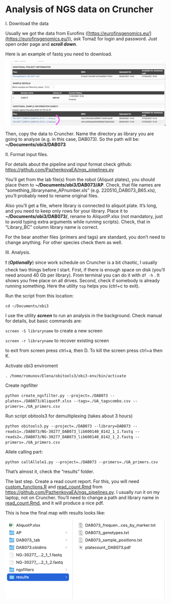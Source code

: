 # Analysis of NGS data on Cruncher

I. Download the data

 Usually we got the data from Eurofins ([https://eurofinsgenomics.eu/](https://eurofinsgenomics.eu/)), ask Tomaž for login and password. Just open order page and ***scroll down***.

Here is an example of fastq you need to download.

![Screenshot 2022-06-13 at 09.46.00.png](Analysis%20of%20NGS%20data%20on%20Cruncher%206234b67a8d64486c9625838b47253c03/Screenshot_2022-06-13_at_09.46.00.png)

Then, copy the data to Cruncher. Name the directory as library you are going to analyse (e.g. in this case, DAB073). So the path will be: **~/Documents/obi3/DAB073**

II.  Format input files.

For details about the pipeline and input format check github: https://github.com/PazhenkovaEA/ngs_pipelines.py

You’ll get from the lab file(s) from the robot (Aliquot plates), you should place them to **~/Documents/obi3/DAB073/AP**. Check, that file names are “something_libraryname_APnumber.xls” (e.g. 220510_DAB073_B65.xls), you’ll probably need to rename original files. 

Also you’ll get a file, where library is connected to aliquot plate. It’s long, and you need to keep  only rows for your library. Place it to **~/Documents/obi3/DAB073/**, rename to AliquotP.xlsx (not mandatory, just to avoid typing extra arguments while running scripts). Check, that in “Library_BC” column library name is correct. 

For the bear another files (primers and tags) are standard, you don’t need to change anything. For other species check them as well.

III. Analysis.

❗️  (***Optionally***) since work schedule on Cruncher is a bit chaotic, I usually check two things before I start. First, if there is enough space on disk (you’ll need around 40 Gb per library). From terminal you can do it with `df -h` . It shows you free place on all drives. Second, check if somebody is already running something. Here the utility `top`  helps you (ctrl+c to exit). 

Run the script from this location:

`cd ~/Documents/obi3`

I use the utility ***screen*** to run an analysis in the background. Check manual for details, but basic commands are:

`screen -S libraryname` to create a new screen

`screen -r libraryname` to recover existing screen 

to exit from screen press ctrl+a, then D. To kill the screen press ctrl+a then K. 

Activate obi3 enviroment

`. /home/romunov/Elena/obitools3/obi3-env/bin/activate`

Create ngsfilter

`python create_ngsfilter.py --project=./DAB073 --plates=./DAB073/AliquotP.xlsx --tags=./UA_tagscombo.csv --primers=./UA_primers.csv`

Run script obitools3 for demultiplexing (takes about 3 hours)

`python obitools3.py --project=./DAB073 --library=DAB073 --reads1=./DAB073/NG-30277_DAB073_lib600140_8142_1_1.fastq --reads2=./DAB073/NG-30277_DAB073_lib600140_8142_1_2.fastq --primers=./UA_primers.csv`

Allele calling part:

`python callAllele1.py --project=./DAB073 --primers=./UA_primers.csv`

That’s almost it, check the “results” folder.

The last step. Create a read count report. For this, you will need [custom_functions.R](https://github.com/PazhenkovaEA/ngs_pipelines.py/blob/master/custom_functions.R) and [read_count.Rmd](https://github.com/PazhenkovaEA/ngs_pipelines.py/blob/master/read_count.Rmd) from https://github.com/PazhenkovaEA/ngs_pipelines.py. I usually run it on my laptop, not on Cruncher. You’ll need to change a path and library name in [read_count.Rmd](https://github.com/PazhenkovaEA/ngs_pipelines.py/blob/master/read_count.Rmd), and it will produce a nice pdf. 

This is how the final map with results looks like:

![Screenshot 2022-06-13 at 17.23.25.png](Analysis%20of%20NGS%20data%20on%20Cruncher%206234b67a8d64486c9625838b47253c03/Screenshot_2022-06-13_at_17.23.25.png)